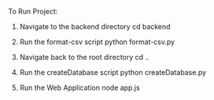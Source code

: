 To Run Project:

1) Navigate to the backend directory
cd backend

2) Run the format-csv script
python format-csv.py

3) Navigate back to the root directory
cd ..

4) Run the createDatabase script
python createDatabase.py

5) Run the Web Application
node app.js
